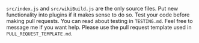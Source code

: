 `src/index.js` and `src/wikiBuild.js` are the only source files. Put new functionality into plugins if it makes sense to do so. Test your code before making pull requests. You can read about testing in `TESTING.md`. Feel free to message 
me if you want help. Please use the pull request template used in `PULL_REQUEST_TEMPLATE.md`.

